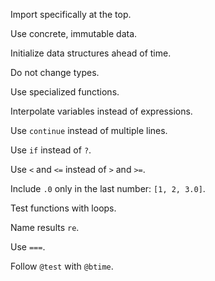 Import specifically at the top.

Use concrete, immutable data.

Initialize data structures ahead of time.

Do not change types.

Use specialized functions.

Interpolate variables instead of expressions.

Use `continue` instead of multiple lines.

Use `if` instead of `?`.

Use `<` and `<=` instead of `>` and `>=`.

Include `.0` only in the last number: `[1, 2, 3.0]`.

Test functions with loops.

Name results `re`.

Use `===`.

Follow `@test` with `@btime`.
